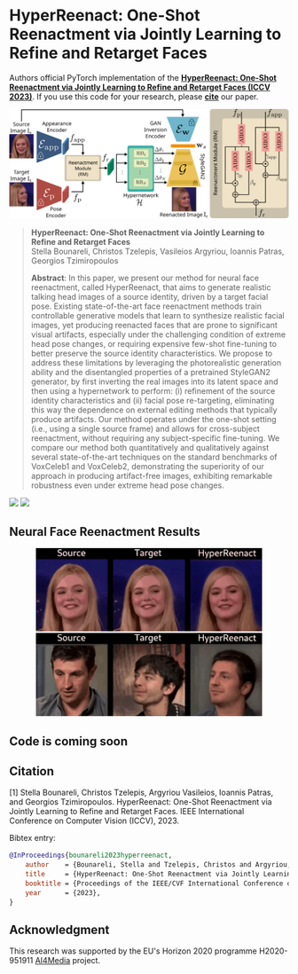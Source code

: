# HyperReenact: One-Shot Reenactment via Jointly Learning to Refine and Retarget Faces

Authors official PyTorch implementation of the **[HyperReenact: One-Shot Reenactment via Jointly Learning to Refine and Retarget Faces (ICCV 2023)]()**. If you use this code for your research, please [**cite**](#citation) our paper.

<p align="center">
<img src="images/architecture.png" style="width: 750px"/>
</p>

>**HyperReenact: One-Shot Reenactment via Jointly Learning to Refine and Retarget Faces**<br>
> Stella Bounareli, Christos Tzelepis, Vasileios Argyriou, Ioannis Patras, Georgios Tzimiropoulos<br>
>
> **Abstract**: In this paper, we present our method for neural face reenactment, called HyperReenact, that aims to generate realistic 
            talking head images of a source identity, driven by a target facial pose. Existing state-of-the-art face reenactment methods train 
            controllable generative models that learn to synthesize realistic facial images, yet producing reenacted faces that are prone to significant 
            visual artifacts, especially under the challenging condition of extreme head pose changes, or requiring expensive few-shot fine-tuning to better preserve 
            the source identity characteristics. We propose to address these limitations by leveraging the photorealistic generation ability and the disentangled properties of a pretrained StyleGAN2 generator, by first inverting the real images into its latent space and then using a hypernetwork to perform: (i) refinement of the source identity characteristics and (ii) facial pose re-targeting, eliminating this way the dependence on external editing methods that typically produce artifacts. Our method operates under the one-shot setting (i.e., using a single source frame) and allows for cross-subject reenactment, 
            without requiring any subject-specific fine-tuning. We compare our method both quantitatively and qualitatively against several state-of-the-art 
            techniques on the standard benchmarks of VoxCeleb1 and VoxCeleb2, demonstrating the superiority of our approach in producing artifact-free images, 
            exhibiting remarkable robustness even under extreme head pose changes. 

<a href=""><img src="https://img.shields.io/badge/arXiv-2202.00046-b31b1b.svg" height=22.5></a>
<a href="https://stelabou.github.io/hyperreenact.github.io/"><img src="https://img.shields.io/badge/Page-Demo-darkgreen.svg" height=22.5></a>


## Neural Face Reenactment Results

<p align="center">
<img src="images/self.gif" style="height: 150px"/>
<img src="images/cross.gif" style="height: 150px"/>
</p>



## Code is coming soon



## Citation

[1] Stella Bounareli, Christos Tzelepis, Argyriou Vasileios, Ioannis Patras, and Georgios Tzimiropoulos. HyperReenact: One-Shot Reenactment via Jointly Learning to Refine and Retarget Faces. IEEE International Conference on Computer Vision (ICCV), 2023.

Bibtex entry:

```bibtex
@InProceedings{bounareli2023hyperreenact,
    author    = {Bounareli, Stella and Tzelepis, Christos and Argyriou, Vasileios and Patras, Ioannis and Tzimiropoulos, Georgios},
    title     = {HyperReenact: One-Shot Reenactment via Jointly Learning to Refine and Retarget Faces},
    booktitle = {Proceedings of the IEEE/CVF International Conference on Computer Vision (ICCV)},
    year      = {2023},
}
```



## Acknowledgment

This research was supported by the EU's Horizon 2020 programme H2020-951911 [AI4Media](https://www.ai4media.eu/) project.

